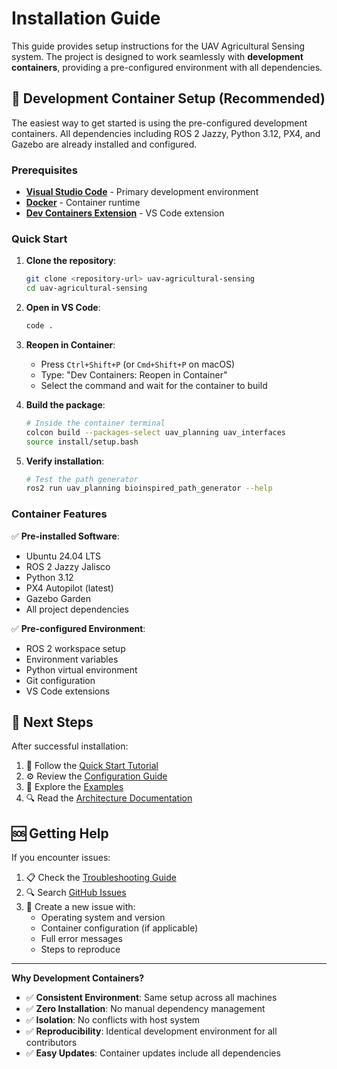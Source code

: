 # Installation Guide

This guide provides setup instructions for the UAV Agricultural Sensing system. The project is designed to work seamlessly with **development containers**, providing a pre-configured environment with all dependencies.

## 🐳 Development Container Setup (Recommended)

The easiest way to get started is using the pre-configured development containers. All dependencies including ROS 2 Jazzy, Python 3.12, PX4, and Gazebo are already installed and configured.

### Prerequisites

- **[Visual Studio Code](https://code.visualstudio.com/)** - Primary development environment
- **[Docker](https://docs.docker.com/get-docker/)** - Container runtime
- **[Dev Containers Extension](https://marketplace.visualstudio.com/items?itemName=ms-vscode-remote.remote-containers)** - VS Code extension

### Quick Start

1. **Clone the repository**:
   ```bash
   git clone <repository-url> uav-agricultural-sensing
   cd uav-agricultural-sensing
   ```

2. **Open in VS Code**:
   ```bash
   code .
   ```

3. **Reopen in Container**:
   - Press `Ctrl+Shift+P` (or `Cmd+Shift+P` on macOS)
   - Type: "Dev Containers: Reopen in Container"
   - Select the command and wait for the container to build

4. **Build the package**:
   ```bash
   # Inside the container terminal
   colcon build --packages-select uav_planning uav_interfaces
   source install/setup.bash
   ```

5. **Verify installation**:
   ```bash
   # Test the path generator
   ros2 run uav_planning bioinspired_path_generator --help
   ```

### Container Features

✅ **Pre-installed Software**:
- Ubuntu 24.04 LTS
- ROS 2 Jazzy Jalisco
- Python 3.12
- PX4 Autopilot (latest)
- Gazebo Garden
- All project dependencies

✅ **Pre-configured Environment**:
- ROS 2 workspace setup
- Environment variables
- Python virtual environment
- Git configuration
- VS Code extensions

## 🚀 Next Steps

After successful installation:

1. 📖 Follow the [Quick Start Tutorial](tutorials/quickstart.md)
2. ⚙️ Review the [Configuration Guide](configuration.md)
3. 🎯 Explore the [Examples](examples/)
4. 🔍 Read the [Architecture Documentation](architecture.md)

## 🆘 Getting Help

If you encounter issues:

1. 📋 Check the [Troubleshooting Guide](troubleshooting.md)
2. 🔍 Search [GitHub Issues](https://github.com/your-username/uav-agricultural-sensing/issues)
3. 🐛 Create a new issue with:
   - Operating system and version
   - Container configuration (if applicable)
   - Full error messages
   - Steps to reproduce

---

**Why Development Containers?**

- ✅ **Consistent Environment**: Same setup across all machines
- ✅ **Zero Installation**: No manual dependency management
- ✅ **Isolation**: No conflicts with host system
- ✅ **Reproducibility**: Identical development environment for all contributors
- ✅ **Easy Updates**: Container updates include all dependencies

